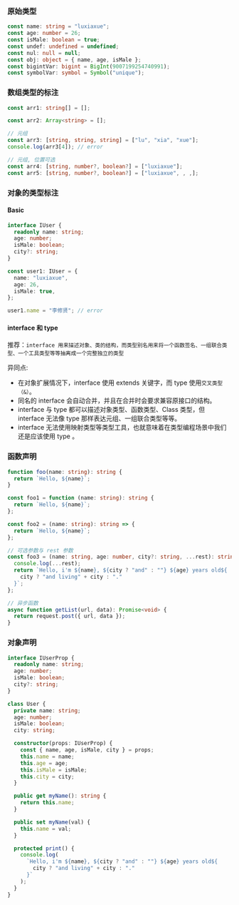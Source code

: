 ### 原始类型

```ts
const name: string = "luxiaxue";
const age: number = 26;
const isMale: boolean = true;
const undef: undefined = undefined;
const nul: null = null;
const obj: object = { name, age, isMale };
const bigintVar: bigint = BigInt(9007199254740991);
const symbolVar: symbol = Symbol("unique");
```

### 数组类型的标注

```ts
const arr1: string[] = [];

const arr2: Array<string> = [];

// 元组
const arr3: [string, string, string] = ["lu", "xia", "xue"];
console.log(arr3[4]); // error

// 元组, 位置可选
const arr4: [string, number?, boolean?] = ["luxiaxue"];
const arr5: [string, number?, boolean?] = ["luxiaxue", , ,];
```

### 对象的类型标注

#### Basic

```ts
interface IUser {
  readonly name: string;
  age: number;
  isMale: boolean;
  city?: string;
}

const user1: IUser = {
  name: "luxiaxue",
  age: 26,
  isMale: true,
};

user1.name = "李修贤"; // error
```

#### interface 和 type

推荐：`interface 用来描述对象、类的结构，而类型别名用来将一个函数签名、一组联合类型、一个工具类型等等抽离成一个完整独立的类型`

异同点:

- 在对象扩展情况下，interface 使用 extends 关键字，而 type 使用`交叉类型（&）`。
- 同名的 interface 会自动合并，并且在合并时会要求兼容原接口的结构。
- interface 与 type 都可以描述对象类型、函数类型、Class 类型，但 interface 无法像 type 那样表达元组、一组联合类型等等。
- interface 无法使用映射类型等类型工具，也就意味着在类型编程场景中我们还是应该使用 type 。

### 函数声明

```ts
function foo(name: string): string {
  return `Hello, ${name}`;
}

const foo1 = function (name: string): string {
  return `Hello, ${name}`;
};

const foo2 = (name: string): string => {
  return `Hello, ${name}`;
};

// 可选参数与 rest 参数
const foo3 = (name: string, age: number, city?: string, ...rest): string => {
  console.log(...rest);
  return `Hello, i'm ${name}, ${city ? "and" : ""} ${age} years old${
    city ? "and living" + city : "."
  }`;
};

// 异步函数
async function getList(url, data): Promise<void> {
  return request.post({ url, data });
}
```

### 对象声明

```ts
interface IUserProp {
  readonly name: string;
  age: number;
  isMale: boolean;
  city?: string;
}

class User {
  private name: string;
  age: number;
  isMale: boolean;
  city: string;

  constructor(props: IUserProp) {
    const { name, age, isMale, city } = props;
    this.name = name;
    this.age = age;
    this.isMale = isMale;
    this.city = city;
  }

  public get myName(): string {
    return this.name;
  }

  public set myName(val) {
    this.name = val;
  }

  protected print() {
    console.log(
      `Hello, i'm ${name}, ${city ? "and" : ""} ${age} years old${
        city ? "and living" + city : "."
      }`
    );
  }
}
```
